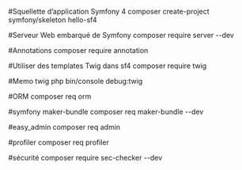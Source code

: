 
#Squellette d’application Symfony 4
composer create-project symfony/skeleton hello-sf4

#Serveur Web embarqué de Symfony
composer require server --dev

#Annotations
composer require annotation

#Utiliser des templates Twig dans sf4
composer require twig

#Memo twig
php bin/console debug:twig

#ORM
composer req orm

#symfony maker-bundle
composer req maker-bundle --dev

#easy_admin
composer req admin

#profiler
composer req profiler

#sécurité
composer require sec-checker --dev